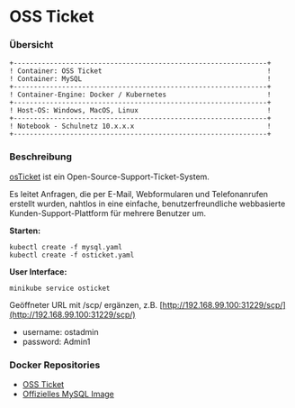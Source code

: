 OSS Ticket
==========

### Übersicht 

    +---------------------------------------------------------------+
    ! Container: OSS Ticket                                         !	
    ! Container: MySQL                                              !	
    +---------------------------------------------------------------+
    ! Container-Engine: Docker / Kubernetes                         !	
    +---------------------------------------------------------------+
    ! Host-OS: Windows, MacOS, Linux                                !	
    +---------------------------------------------------------------+
    ! Notebook - Schulnetz 10.x.x.x                                 !                 
    +---------------------------------------------------------------+

### Beschreibung

[osTicket](http://osticket.com/) ist ein Open-Source-Support-Ticket-System. 

Es leitet Anfragen, die per E-Mail, Webformularen und Telefonanrufen erstellt wurden, nahtlos in eine einfache, benutzerfreundliche webbasierte Kunden-Support-Plattform für mehrere Benutzer um.

**Starten:**

	kubectl create -f mysql.yaml
	kubectl create -f osticket.yaml

**User Interface:**

	minikube service osticket
	
Geöffneter URL mit /scp/ ergänzen, z.B. [http://192.168.99.100:31229/scp/](http://192.168.99.100:31229/scp/)	
	
* username: ostadmin
* password: Admin1
	
### Docker Repositories

* [OSS Ticket](https://hub.docker.com/r/campbellsoftwaresolutions/osticket/)
* [Offizielles MySQL Image](https://hub.docker.com/_/mysql/) 